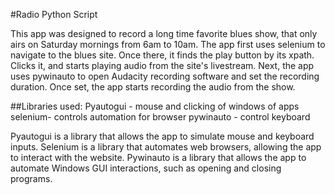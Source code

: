 #Radio Python Script

This app was designed to record a long time 
favorite blues show, that only airs on Saturday 
mornings from 6am to 10am. The app first uses selenium to navigate to the blues 
site. Once there, it finds the play button by its xpath. Clicks it, and 
starts playing audio from the site's livestream. 
Next, the app uses pywinauto to open Audacity recording software and set the recording 
duration. Once set, the app starts recording the audio from the show.

##Libraries used:
    Pyautogui - mouse and clicking of windows of apps
    selenium- controls automation for browser
    pywinauto - control keyboard


Pyautogui is a library that allows the app to simulate mouse and keyboard inputs. 
Selenium is a library that automates web browsers, allowing the app to interact 
with the website. Pywinauto is a library that allows the app to automate Windows 
GUI interactions, such as opening and closing programs.



